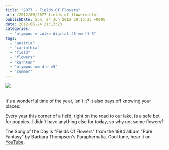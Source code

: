 ```yaml
---
title: "2077 - Fields Of Flowers"
url: /2012/06/2077-fields-of-flowers.html
publishDate: Sun, 24 Jun 2012 19:13:23 +0000
date: 2012-06-24 21:13:23
categories: 
  - "olympus-m-zuiko-digital-45-mm-f1-8"
tags: 
  - "austria"
  - "carinthia"
  - "field"
  - "flowers"
  - "karnten"
  - "olympus-om-d-e-m5"
  - "summer"
---
```

<div class="container">
<div class="center"><a target="_blank" href="https://d25zfm9zpd7gm5.cloudfront.net/1200x1200/2012/20120624_175314_lr.jpg"><img src="https://d25zfm9zpd7gm5.cloudfront.net/0600x0600/2012/20120624_175314_lr.jpg" /></a></div>
</div>
<br />

It's a wonderful time of the year, isn't it? It also pays off knowing your places.

 Every year this corner of a field, right on the road to our lake, is a safe bet for poppies. I didn't have anything else for today, so why not some flowers?

The Song of the Day is "Fields Of Flowers" from the 1984 album "Pure Fantasy" by Barbara Thompson's Paraphernalia. Cool tune, hear it on <a href="http://www.youtube.com/watch?v=Oe10cpnYdGo" target="_blank">YouTube</a>.
